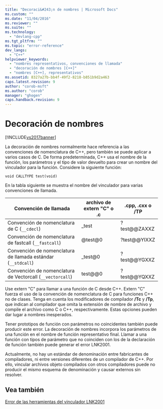 ```yaml
---
title: "Decoraci&#243;n de nombres | Microsoft Docs"
ms.custom: ""
ms.date: "11/04/2016"
ms.reviewer: ""
ms.suite: ""
ms.technology: 
  - "devlang-cpp"
ms.tgt_pltfrm: ""
ms.topic: "error-reference"
dev_langs: 
  - "C++"
helpviewer_keywords: 
  - "nombres representativos, convenciones de llamada"
  - "decoración de nombres [C++]"
  - "nombres [C++], representativos"
ms.assetid: 8327a27b-bb4f-49f2-8218-b851b9d2a463
caps.latest.revision: 9
author: "corob-msft"
ms.author: "corob"
manager: "ghogen"
caps.handback.revision: 9
---
```

# Decoraci&#243;n de nombres
[!INCLUDE[vs2017banner](../../assembler/inline/includes/vs2017banner.md)]

La decoración de nombres normalmente hace referencia a las convenciones de nomenclatura de C\+\+, pero también se puede aplicar a varios casos de C.  De forma predeterminada, C\+\+ usa el nombre de la función, los parámetros y el tipo de valor devuelto para crear un nombre del vinculador para la función.  Considere la siguiente función:  
  
```  
void CALLTYPE test(void)  
```  
  
 En la tabla siguiente se muestra el nombre del vinculador para varias convenciones de llamada.  
  
|Convención de llamada|archivo de extern "C" o .c|.cpp, .cxx o \/TP|  
|---------------------------|--------------------------------|-----------------------|  
|Convención de nomenclatura de C \(`__cdecl`\)|\_test|?test@@ZAXXZ|  
|Convención de nomenclatura de fastcall \(`__fastcall`\)|@test@0|?test@@YIXXZ|  
|Convención de nomenclatura de llamada estándar \(`__stdcall`\)|\_test@0|?test@@YGXXZ|  
|Convención de nomenclatura de Vectorcall \(`__vectorcall`\)|test@@0|?test@@YQXXZ|  
  
 Use extern "C" para llamar a una función de C desde C\+\+.  Extern "C" fuerza el uso de la convención de nomenclatura de C para funciones C\+\+ no de clases.  Tenga en cuenta los modificadores de compilador **\/Tc** y **\/Tp**, que indican al compilador que omita la extensión de nombre de archivo y compile el archivo como C o C\+\+, respectivamente.  Estas opciones pueden dar lugar a nombres inesperados.  
  
 Tener prototipos de función con parámetros no coincidentes también puede producir este error.  La decoración de nombres incorpora los parámetros de una función en el nombre de función representativo final.  Llamar a una función con tipos de parámetro que no coinciden con los de la declaración de función también puede generar el error LNK2001.  
  
 Actualmente, no hay un estándar de denominación entre fabricantes de compiladores, ni entre versiones diferentes de un compilador de C\+\+.  Por ello, vincular archivos objeto compilados con otros compiladores puede no producir el mismo esquema de denominación y causar externos sin resolver.  
  
## Vea también  
 [Error de las herramientas del vinculador LNK2001](../../error-messages/tool-errors/linker-tools-error-lnk2001.md)